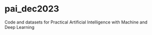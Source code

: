 # pai_dec2023
Code and datasets for Practical Artificial Intelligence with Machine and Deep Learning
